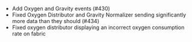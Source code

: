 - Add Oxygen and Gravity events (#430)
- Fixed Oxygen Distributor and Gravity Normalizer sending significantly 
more data than they should (#434)
- Fixed oxygen distributor displaying an incorrect oxygen consumption rate on fabric
